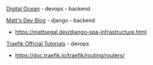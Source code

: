 [Digital Ocean](https://www.digitalocean.com/community/tutorials) - devops - backend

[Matt's Dev Blog](https://mattsegal.dev/) - django - backend
* https://mattsegal.dev/django-spa-infrastructure.html 

[Traefik Official Tutorials](https://doc.traefik.io/) - devops
* https://doc.traefik.io/traefik/routing/routers/
